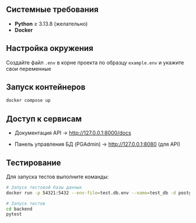## Системные требования

- **Python** ≥ 3.13.8 (желательно)
- **Docker**

## Настройка окружения

Создайте файл `.env` в корне проекта по образцу `example.env` и укажите свои переменные

## Запуск контейнеров

```sh
docker compose up
```

## Доступ к сервисам

- Документация API → http://127.0.0.1:8000/docs

- Панель управления БД (PGAdmin) → http://127.0.0.1:8080 (для API)

## Тестирование
Для запуска тестов выполните команды:
```sh
# Запуск тестовой базы данных
docker run -p 54321:5432 --env-file=test.db.env --name=test_db -d postgres

# Запуск тестов
cd backend
pytest
```